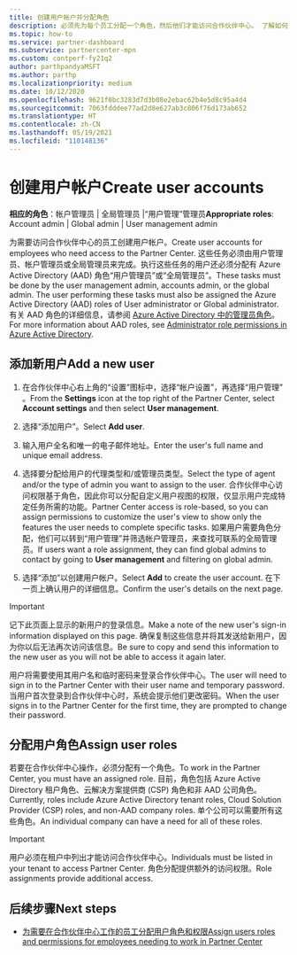 ```yaml
---
title: 创建用户帐户并分配角色
description: 必须先为每个员工分配一个角色，然后他们才能访问合作伙伴中心。 了解如何创建用户帐户、分配角色和设置权限。
ms.topic: how-to
ms.service: partner-dashboard
ms.subservice: partnercenter-mpn
ms.custom: contperf-fy21q2
author: parthpandyaMSFT
ms.author: parthp
ms.localizationpriority: medium
ms.date: 10/12/2020
ms.openlocfilehash: 9621f0bc3283d7d3b08e2ebac62b4e5d8c95a4d4
ms.sourcegitcommit: 7063fdddee77ad2d8e627ab3c806f76d173ab652
ms.translationtype: HT
ms.contentlocale: zh-CN
ms.lasthandoff: 05/19/2021
ms.locfileid: "110148136"
---
```

# <a name="create-user-accounts"></a><span data-ttu-id="a17bd-104">创建用户帐户</span><span class="sxs-lookup"><span data-stu-id="a17bd-104">Create user accounts</span></span>  

<span data-ttu-id="a17bd-105">**相应的角色**：帐户管理员 | 全局管理员 |“用户管理”管理员</span><span class="sxs-lookup"><span data-stu-id="a17bd-105">**Appropriate roles**: Account admin | Global admin | User management admin</span></span>

<span data-ttu-id="a17bd-106">为需要访问合作伙伴中心的员工创建用户帐户。</span><span class="sxs-lookup"><span data-stu-id="a17bd-106">Create user accounts for employees who need access to the Partner Center.</span></span> <span data-ttu-id="a17bd-107">这些任务必须由用户管理员、帐户管理员或全局管理员来完成。执行这些任务的用户还必须分配有 Azure Active Directory (AAD) 角色“用户管理员”或“全局管理员”。</span><span class="sxs-lookup"><span data-stu-id="a17bd-107">These tasks must be done by the user management admin, accounts admin, or the global admin. The user performing these tasks must also be assigned the Azure Active Directory (AAD) roles of User administrator or Global administrator.</span></span> <span data-ttu-id="a17bd-108">有关 AAD 角色的详细信息，请参阅 [Azure Active Directory 中的管理员角色](/azure/active-directory/users-groups-roles/directory-assign-admin-roles)。</span><span class="sxs-lookup"><span data-stu-id="a17bd-108">For more information about AAD roles, see [Administrator role permissions in Azure Active Directory](/azure/active-directory/users-groups-roles/directory-assign-admin-roles).</span></span>

## <a name="add-a-new-user"></a><span data-ttu-id="a17bd-109">添加新用户</span><span class="sxs-lookup"><span data-stu-id="a17bd-109">Add a new user</span></span>

1. <span data-ttu-id="a17bd-110">在合作伙伴中心右上角的“设置”图标中，选择“帐户设置”，再选择“用户管理”  。</span><span class="sxs-lookup"><span data-stu-id="a17bd-110">From the **Settings** icon at the top right of the Partner Center, select **Account settings** and then select **User management**.</span></span>

2. <span data-ttu-id="a17bd-111">选择“添加用户”。</span><span class="sxs-lookup"><span data-stu-id="a17bd-111">Select **Add user**.</span></span>

3. <span data-ttu-id="a17bd-112">输入用户全名和唯一的电子邮件地址。</span><span class="sxs-lookup"><span data-stu-id="a17bd-112">Enter the user's full name and unique email address.</span></span>

4. <span data-ttu-id="a17bd-113">选择要分配给用户的代理类型和/或管理员类型。</span><span class="sxs-lookup"><span data-stu-id="a17bd-113">Select the type of agent and/or the type of admin you want to assign to the user.</span></span> <span data-ttu-id="a17bd-114">合作伙伴中心访问权限基于角色，因此你可以分配自定义用户视图的权限，仅显示用户完成特定任务所需的功能。</span><span class="sxs-lookup"><span data-stu-id="a17bd-114">Partner Center access is role-based, so you can assign permissions to customize the user's view to show only the features the user needs to complete specific tasks.</span></span>  <span data-ttu-id="a17bd-115">如果用户需要角色分配，他们可以转到“用户管理”并筛选帐户管理员，来查找可联系的全局管理员。</span><span class="sxs-lookup"><span data-stu-id="a17bd-115">If users want a role assignment, they can find global admins to contact by going to **User management** and filtering on global admin.</span></span>

5. <span data-ttu-id="a17bd-116">选择“添加”以创建用户帐户。</span><span class="sxs-lookup"><span data-stu-id="a17bd-116">Select **Add** to create the user account.</span></span> <span data-ttu-id="a17bd-117">在下一页上确认用户的详细信息。</span><span class="sxs-lookup"><span data-stu-id="a17bd-117">Confirm the user's details on the next page.</span></span>

> [!IMPORTANT]  
> <span data-ttu-id="a17bd-118">记下此页面上显示的新用户的登录信息。</span><span class="sxs-lookup"><span data-stu-id="a17bd-118">Make a note of the new user's sign-in information displayed on this page.</span></span> <span data-ttu-id="a17bd-119">确保复制这些信息并将其发送给新用户，因为你以后无法再次访问该信息。</span><span class="sxs-lookup"><span data-stu-id="a17bd-119">Be sure to copy and send this information to the new user as you will not be able to access it again later.</span></span> 

<span data-ttu-id="a17bd-120">用户将需要使用其用户名和临时密码来登录合作伙伴中心。</span><span class="sxs-lookup"><span data-stu-id="a17bd-120">The user will need to sign in to the Partner Center with their user name and temporary password.</span></span> <span data-ttu-id="a17bd-121">当用户首次登录到合作伙伴中心时，系统会提示他们更改密码。</span><span class="sxs-lookup"><span data-stu-id="a17bd-121">When the user signs in to the Partner Center for the first time, they are prompted to change their password.</span></span>

## <a name="assign-user-roles"></a><span data-ttu-id="a17bd-122">分配用户角色</span><span class="sxs-lookup"><span data-stu-id="a17bd-122">Assign user roles</span></span>

<span data-ttu-id="a17bd-123">若要在合作伙伴中心操作，必须分配有一个角色。</span><span class="sxs-lookup"><span data-stu-id="a17bd-123">To work in the Partner Center, you must have an assigned role.</span></span>  <span data-ttu-id="a17bd-124">目前，角色包括 Azure Active Directory 租户角色、云解决方案提供商 (CSP) 角色和非 AAD 公司角色。</span><span class="sxs-lookup"><span data-stu-id="a17bd-124">Currently, roles include Azure Active Directory tenant roles, Cloud Solution Provider (CSP) roles, and non-AAD company roles.</span></span> <span data-ttu-id="a17bd-125">单个公司可以需要所有这些角色。</span><span class="sxs-lookup"><span data-stu-id="a17bd-125">An individual company can have a need for all of these roles.</span></span>

>[!Important]
><span data-ttu-id="a17bd-126">用户必须在租户中列出才能访问合作伙伴中心。</span><span class="sxs-lookup"><span data-stu-id="a17bd-126">Individuals must be listed in your tenant to access Partner Center.</span></span> <span data-ttu-id="a17bd-127">角色分配提供额外的访问权限。</span><span class="sxs-lookup"><span data-stu-id="a17bd-127">Role assignments provide additional access.</span></span>

## <a name="next-steps"></a><span data-ttu-id="a17bd-128">后续步骤</span><span class="sxs-lookup"><span data-stu-id="a17bd-128">Next steps</span></span>

- [<span data-ttu-id="a17bd-129">为需要在合作伙伴中心工作的员工分配用户角色和权限</span><span class="sxs-lookup"><span data-stu-id="a17bd-129">Assign users roles and permissions for employees needing to work in Partner Center</span></span>](permissions-overview.md)
